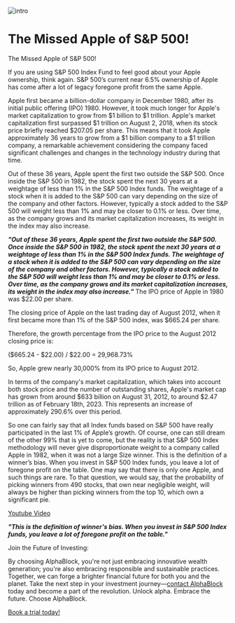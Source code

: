 ![intro](/missed_apple/intro.png)

# The Missed Apple of S&P 500!

The Missed Apple of S&P 500!

If you are using S&P 500 Index Fund to feel good about your Apple ownership, think again. S&P 500’s current near 6.5% ownership of Apple has come after a lot of legacy foregone profit from the same Apple.

Apple first became a billion-dollar company in December 1980, after its initial public offering (IPO) 1980. However, it took much longer for Apple's market capitalization to grow from $1 billion to $1 trillion. Apple's market capitalization first surpassed $1 trillion on August 2, 2018, when its stock price briefly reached $207.05 per share. This means that it took Apple approximately 36 years to grow from a $1 billion company to a $1 trillion company, a remarkable achievement considering the company faced significant challenges and changes in the technology industry during that time.

Out of these 36 years, Apple spent the first two outside the S&P 500. Once inside the S&P 500 in 1982, the stock spent the next 30 years at a weightage of less than 1% in the S&P 500 Index funds. The weightage of a stock when it is added to the S&P 500 can vary depending on the size of the company and other factors. However, typically a stock added to the S&P 500 will weight less than 1% and may be closer to 0.1% or less. Over time, as the company grows and its market capitalization increases, its weight in the index may also increase. 

***"Out of these 36 years, Apple spent the first two outside the S&P 500. Once inside the S&P 500 in 1982, the stock spent the next 30 years at a weightage of less than 1% in the S&P 500 Index funds. The weightage of a stock when it is added to the S&P 500 can vary depending on the size of the company and other factors. However, typically a stock added to the S&P 500 will weight less than 1% and may be closer to 0.1% or less. Over time, as the company grows and its market capitalization increases, its weight in the index may also increase."***
The IPO price of Apple in 1980 was $22.00 per share.

The closing price of Apple on the last trading day of August 2012, when it first became more than 1% of the S&P 500 index, was $665.24 per share.

Therefore, the growth percentage from the IPO price to the August 2012 closing price is:

($665.24 - $22.00) / $22.00 = 29,968.73%

So, Apple grew nearly 30,000% from its IPO price to August 2012.

In terms of the company's market capitalization, which takes into account both stock price and the number of outstanding shares, Apple's market cap has grown from around $633 billion on August 31, 2012, to around $2.47 trillion as of February 18th, 2023. This represents an increase of approximately 290.6% over this period.

So one can fairly say that all Index funds based on S&P 500 have really participated in the last 1% of Apple’s growth. Of course, one can still dream of the other 99% that is yet to come, but the reality is that S&P 500 Index methodology will never give disproportionate weight to a company called Apple in 1982, when it was not a large Size winner. This is the definition of a winner’s bias. When you invest in S&P 500 Index funds, you leave a lot of foregone profit on the table. One may say that there is only one Apple, and such things are rare. To that question, we would say, that the probability of picking winners from 490 stocks, that own near negligible weight, will always be higher than picking winners from the top 10, which own a significant pie.

[Youtube Video](https://youtu.be/l7YaPottS5A)


***"This is the definition of winner's bias. When you invest in S&P 500 Index funds, you leave a lot of foregone profit on the table."***

Join the Future of Investing:

By choosing AlphaBlock, you're not just embracing innovative wealth generation; you're also embracing responsible and sustainable practices. Together, we can forge a brighter financial future for both you and the planet. Take the next step in your investment journey—[contact AlphaBlock](https://calendly.com/mukulpal/alphablock?month=2024-04) today and become a part of the revolution. Unlock alpha. Embrace the future. Choose AlphaBlock.


[Book a trial today!](https://calendly.com/mukulpal/alphablock)

